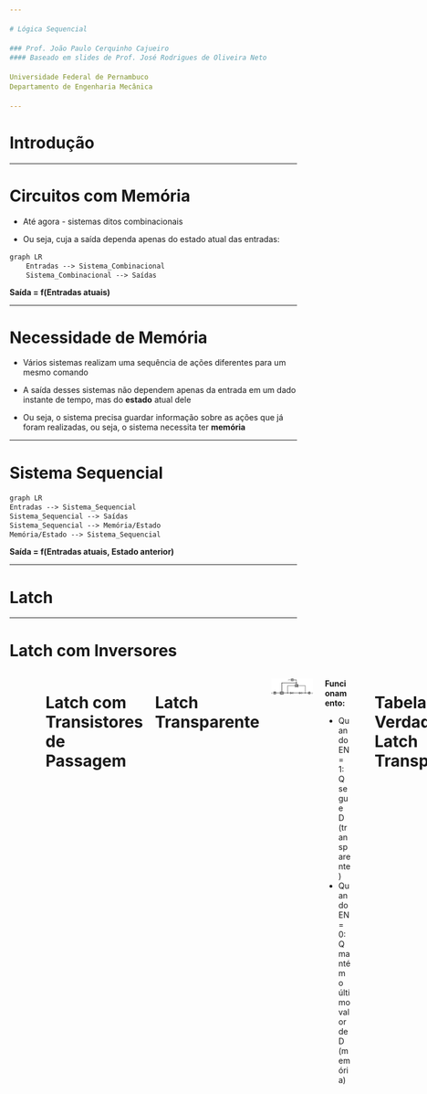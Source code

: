 ```yaml
---

# Lógica Sequencial

### Prof. João Paulo Cerquinho Cajueiro
#### Baseado em slides de Prof. José Rodrigues de Oliveira Neto

Universidade Federal de Pernambuco  
Departamento de Engenharia Mecânica

---
```


# Introdução

---

# Circuitos com Memória

- Até agora - sistemas ditos combinacionais

- Ou seja, cuja a saída dependa apenas do estado atual das entradas:


```mermaid
graph LR
    Entradas --> Sistema_Combinacional
    Sistema_Combinacional --> Saídas
```

**Saída = f(Entradas atuais)**

---

# Necessidade de Memória

- Vários sistemas realizam uma sequência de ações diferentes para um mesmo comando

- A saída desses sistemas não dependem apenas da entrada em um dado instante de tempo, mas do **estado** atual dele

- Ou seja, o sistema precisa guardar informação sobre as ações que já foram realizadas, ou seja, o sistema necessita ter **memória**


---

# Sistema Sequencial

<div class="flex justify-center">

```mermaid
graph LR
Entradas --> Sistema_Sequencial
Sistema_Sequencial --> Saídas
Sistema_Sequencial --> Memória/Estado
Memória/Estado --> Sistema_Sequencial
```

**Saída = f(Entradas atuais, Estado anterior)**

</div>
</div>

---

# Latch

---

# Latch com Inversores

<div class="columns">
<div class="column">
- Existem várias maneiras de guardar informação digital, 
- Uma das mais simples são os *latches*
- Analisemos o sistema ao lado:

</div>

<div class="column">

![](images/latchInversores.svg)

</div>


---

# Latch com Transistores de Passagem

# Latch Transparente

<div class="columns">
<div class="column">

![](images/latchTransparente.svg)

</div>

<div class=column>

**Funcionamento:**
- Quando EN = 1: Q segue D (transparente)
- Quando EN = 0: Q mantém o último valor de D (memória)

</div>
</div>

---

# Tabela Verdade do Latch Transparente

<div class="flex justify-center">

| EN | D | Q(t+1) | Operação |
|----|---|--------|----------|
| 0  | X | Q(t)   | Manter   |
| 1  | 0 | 0      | Reset    |
| 1  | 1 | 1      | Set      |

</div>

<v-clicks>

**Características:**
- **Transparente:** Quando habilitado, a saída segue a entrada
- **Memória:** Quando desabilitado, mantém o estado anterior
- **Nível sensitivo:** Responde ao nível do sinal de controle

</v-clicks>

---

# Análise temporal

---

# Capacidade de Memória

- Isso significa que um *latch* tem capacidade de memorizar um bit de dado digital presente na entrada **D** na transição que desabilita (transição de descida) o *enable*

- Esta é a base da memória digital: a capacidade de armazenar informação binária

---

# Latch com Portas Lógicas

<div class="columns">
<div class="column">

![](images/latchNOR.svg)
**Latch SR com portas NOR**

</div>

<div class="column">

| S | R | Q | Q̅ | | Operação |
|---|---|---|---|-|----------|
| 0 | 0 | Q | Q̅ | | Manter   |
| 0 | 1 | 0 | 1 | | Reset    |
| 1 | 0 | 1 | 0 | | Set      |
| 1 | 1 | 0 | 0 | | Proibido |

</div>

---

# Latch com Portas Lógicas

<div class="columns">
<div class="column">

![](images/latchEnableNAND.svg)
**Latch SR com portas NAND**

</div>

<div class="column">

| S | R | Q | Q̅ | | Operação |
|---|---|---|---|-|----------|
| 0 | 0 | Q | Q̅ | | Manter   |
| 0 | 1 | 0 | 1 | | Reset    |
| 1 | 0 | 1 | 0 | | Set      |
| 1 | 1 | 0 | 0 | | Proibido |

</div>

---

# Latch Transparente tipo D com Portas Lógicas

![](images/latchDNAND.svg)

---

# Circuitos Sensíveis à Bordas

---

# Como construir um Detector de Bordas

- Enquanto *enable* (**EN**) estiver ativo a saída **Q** do circuito se modifica

- Nem sempre se quer que transições da entrada **D** se propaguem imediatamente para saída **Q**

- Para esses casos, alguns circuitos discretos colocam sensores de borda de subida ou de descida no sinal de controle

---

# Detector de Bordas

![](images/detetorBorda.svg)

---

# Diferença entre Latches e Flip-Flops

- **LATCHs** - são transparentes e tem estados em que a saída varia continuamente com a entrada

- **FLIP-FLOP** - alteram as saídas em função das entradas apenas na subida ou descida do sinal de *clock*. Não são transparentes

---

# Comparação: Latch vs Flip-Flop

<div class="columns">

<div class="column">

```
Latch D:

            ┌─────┐
D ──────────┤D    ├─── Q
            │     │
EN ─────────┤     ├─── Q̅
            └─────┘

Flip-Flop D:

            ┌─────┐
D ──────────┤D    ├─── Q
            │     │
CLK ────────┤>    ├─── Q̅
            └─────┘
```

</div>

<div class="column">

**Principais diferenças:**
- **Latch:** Sensível ao nível (transparente quando EN=1)
- **Flip-Flop:** Sensível à borda (muda apenas na transição do clock)

</div>

</div>

---

# Bibliografia

- RANHEL, João. **"Eletrônica Digital, Verilog e FPGA"**, 1ª ed., Clube do Autor, 2021.

- Tutorial Logisim: http://www.cburch.com/logisim/docs/2.7/pt/html/guide/index.html
